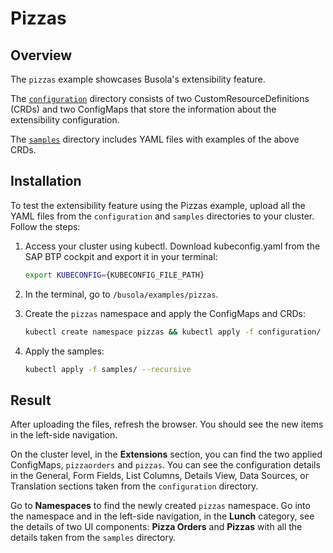 # Pizzas

## Overview

The `pizzas` example showcases Busola's extensibility feature.

The [`configuration`](https://github.com/kyma-project/busola/tree/main/examples/pizzas/configuration) directory consists of two CustomResourceDefinitions (CRDs) and two ConfigMaps that store the information about the extensibility configuration.

The [`samples`](https://github.com/kyma-project/busola/tree/main/examples/pizzas/configuration) directory includes YAML files with examples of the above CRDs.

## Installation

To test the extensibility feature using the Pizzas example, upload all the YAML files from the `configuration` and `samples` directories to your cluster. Follow the steps:

1. Access your cluster using kubectl. Download kubeconfig.yaml from the SAP BTP cockpit and export it in your terminal:

   ```bash
   export KUBECONFIG={KUBECONFIG_FILE_PATH}
   ```

2. In the terminal, go to `/busola/examples/pizzas`.

3. Create the `pizzas` namespace and apply the ConfigMaps and CRDs:

   ```bash
   kubectl create namespace pizzas && kubectl apply -f configuration/ --recursive
   ```

4. Apply the samples:

   ```bash
   kubectl apply -f samples/ --recursive
   ```

## Result

After uploading the files, refresh the browser. You should see the new items in the left-side navigation.

On the cluster level, in the **Extensions** section, you can find the two applied ConfigMaps, `pizzaorders` and `pizzas`. You can see the configuration details in the General, Form Fields, List Columns, Details View, Data Sources, or Translation sections taken from the `configuration` directory.

Go to **Namespaces** to find the newly created `pizzas` namespace. Go into the namespace and in the left-side navigation, in the **Lunch** category, see the details of two UI components: **Pizza Orders** and **Pizzas** with all the details taken from the `samples` directory.
